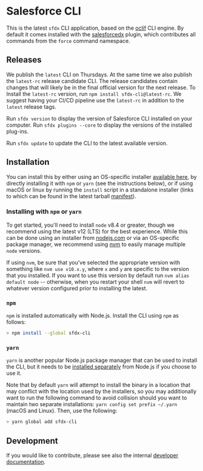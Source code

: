 # Salesforce CLI

This is the latest `sfdx` CLI application, based on the
[oclif](https://oclif.io) CLI engine. By default it comes installed with the [salesforcedx](https://www.npmjs.com/package/salesforcedx) plugin, which contributes all commands from the `force` command namespace.

## Releases

We publish the `latest` CLI on Thursdays. At the same time we also publish the `latest-rc` release candidate CLI. The release candidates contain changes that will likely be in the final official version for the next release.
To Install the `latest-rc` version, run `npm install sfdx-cli@latest-rc`. We suggest having your CI/CD pipeline use the `latest-rc` in addition to the `latest` release tags.

Run `sfdx version` to display the version of Salesforce CLI installed on your computer. Run `sfdx plugins --core` to display the versions of the installed plug-ins.

Run `sfdx update` to update the CLI to the latest available version.

## Installation

You can install this by either using an OS-specific installer [available here](https://developer.salesforce.com/tools/sfdxcli), by directly installing it with `npm` or `yarn` (see the instructions below), or if using macOS or linux by running the `install` script in a standalone installer (links to which can be found in the latest tarball [manifest](https://developer.salesforce.com/media/salesforce-cli/manifest.json)).

### Installing with `npm` or `yarn`

To get started, you'll need to install `node` v8.4 or greater, though we recommend using the latest v12 (LTS) for the best experience. While this can be done using an installer from [nodejs.com](nodejs.com) or via an OS-specific package manager, we recommend using [nvm](https://github.com/creationix/nvm) to easily manage multiple `node` versions.

If using `nvm`, be sure that you've selected the appropriate version with something like `nvm use v10.x.y`, where `x` and `y` are specific to the version that you installed. If you want to use this version by default run `nvm alias default node` -- otherwise, when you restart your shell `nvm` will revert to whatever version configured prior to installing the latest.

### `npm`

`npm` is installed automatically with Node.js. Install the CLI using `npm` as follows:

```bash
> npm install --global sfdx-cli
```

### `yarn`

`yarn` is another popular Node.js package manager that can be used to install the CLI, but it needs to be [installed separately](https://yarnpkg.com/en/docs/install) from Node.js if you choose to use it.

Note that by default `yarn` will attempt to install the binary in a location that may conflict with the location used by the installers, so you may additionally want to run the following command to avoid collision should you want to maintain two separate installations: `yarn config set prefix ~/.yarn` (macOS and Linux). Then, use the following:

```bash
> yarn global add sfdx-cli
```

## Development

If you would like to contribute, please see also the internal [developer documentation](./DEVELOPER.md).
